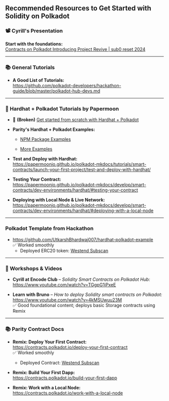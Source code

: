## Recommended Resources to Get Started with Solidity on Polkadot

### 📽 Cyrill's Presentation

**Start with the foundations:**  
[Contracts on Polkadot Introducing Project Revive | sub0 reset 2024](https://www.youtube.com/watch?v=GPuTt10dxKI&pp=ygUYcmV2aXZlIHNvbGlkaXR5IHBvbGthZG90)

---

### 📚 General Tutorials

- **A Good List of Tutorials:**  
  https://github.com/polkadot-developers/hackathon-guide/blob/master/polkadot-hub-devs.md

---

### 🔧 Hardhat + Polkadot Tutorials by Papermoon

- 🔴 **(Broken)** [Get started from scratch with Hardhat + Polkadot](https://papermoonio.github.io/polkadot-mkdocs/develop/smart-contracts/dev-environments/hardhat/)

- **Parity's Hardhat + Polkadot Examples:**

  - [NPM Package Examples](https://www.npmjs.com/package/@parity/hardhat-polkadot)

  - [More Examples](https://github.com/paritytech/hardhat-polkadot/tree/main/examples)

- **Test and Deploy with Hardhat:**  
  https://papermoonio.github.io/polkadot-mkdocs/tutorials/smart-contracts/launch-your-first-project/test-and-deploy-with-hardhat/

- **Testing Your Contract:**  
  https://papermoonio.github.io/polkadot-mkdocs/develop/smart-contracts/dev-environments/hardhat/#testing-your-contract

- **Deploying with Local Node & Live Network:**  
  https://papermoonio.github.io/polkadot-mkdocs/develop/smart-contracts/dev-environments/hardhat/#deploying-with-a-local-node

---

### Polkadot Template from Hackathon

- https://github.com/UtkarshBhardwaj007/hardhat-polkadot-example  
  ✅ Worked smoothly
  - Deployed ERC20 token: [Westend Subscan](https://assethub-westend.subscan.io/token/0x64eea9e7933cc6222bbe1a58188381e0f5ea98ff)

---

### 🎥 Workshops & Videos

- **Cyrill at Encode Club** – _Solidity Smart Contracts on Polkadot Hub:_  
  https://www.youtube.com/watch?v=TGgpG1jPxeE

- **Learn with Bruno** – _How to deploy Solidity smart contracts on Polkadot:_  
  https://www.youtube.com/watch?v=4kMSUwuu23M  
  ✅ Good foundational content; deploys basic Storage contracts using Remix

---

### 📚 Parity Contract Docs

- **Remix: Deploy Your First Contract:**  
  https://contracts.polkadot.io/deploy-your-first-contract  
  ✅ Worked smoothly

  - Deployed Contract: [Westend Subscan](https://assethub-westend.subscan.io/account/0xc88605e7e9785ba39c79412cf33cef1713cfb1da)

- **Remix: Build Your First Dapp:**  
  https://contracts.polkadot.io/build-your-first-dapp

- **Remix: Work with a Local Node:**  
  https://contracts.polkadot.io/work-with-a-local-node
